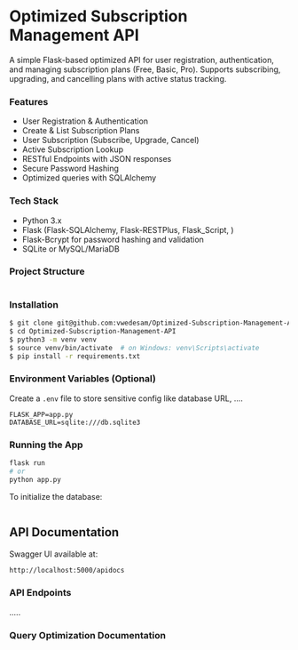 # Optimized Subscription Management API

A simple Flask-based optimized API for user registration, authentication, and managing subscription plans (Free, Basic, Pro). Supports subscribing, upgrading, and cancelling plans with active status tracking.

### Features

* User Registration & Authentication
* Create & List Subscription Plans
* User Subscription (Subscribe, Upgrade, Cancel)
* Active Subscription Lookup
* RESTful Endpoints with JSON responses
* Secure Password Hashing
* Optimized queries with SQLAlchemy

### Tech Stack

* Python 3.x
* Flask (Flask-SQLAlchemy, Flask-RESTPlus, Flask_Script, )
* Flask-Bcrypt for password hashing and validation
* SQLite or MySQL/MariaDB


### Project Structure

```bash

```

### Installation

```bash
$ git clone git@github.com:vwedesam/Optimized-Subscription-Management-API.git
$ cd Optimized-Subscription-Management-API
$ python3 -m venv venv
$ source venv/bin/activate  # on Windows: venv\Scripts\activate
$ pip install -r requirements.txt
```

### Environment Variables (Optional)

Create a `.env` file to store sensitive config like database URL, ....

```env
FLASK_APP=app.py
DATABASE_URL=sqlite:///db.sqlite3
```

### Running the App

```bash
flask run
# or
python app.py
```

To initialize the database:

```python

```

## API Documentation
Swagger UI available at:

```bash
http://localhost:5000/apidocs
```

### API Endpoints

.....


### Query Optimization Documentation






